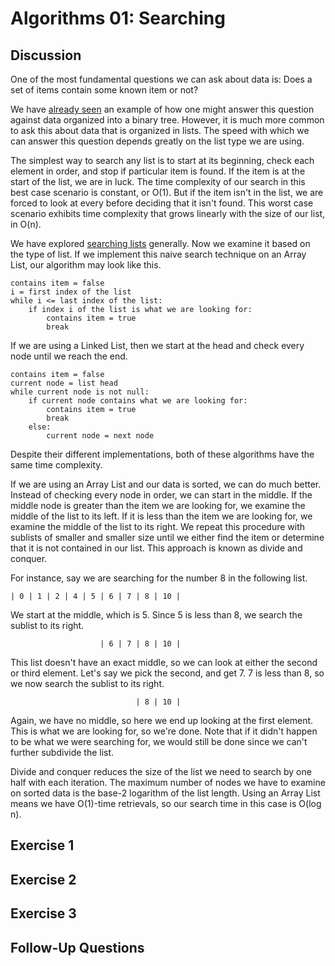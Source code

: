 Algorithms 01: Searching
========================

Discussion
----------
One of the most fundamental questions we can ask about data is: Does a set 
of items contain some known item or not?

We have [already seen](https://github.com/ryanjoneil/csbin/blob/master/DataStructures_03_BinaryTrees.md) 
an example of how one might answer this 
question against data organized into a binary tree. However, it is much more 
common to ask this about data that is organized in lists. The speed with which 
we can answer this question depends greatly on the list type we are using.

The simplest way to search any list is to start at its beginning, check each
element in order, and stop if particular item is found. If the item is at the
start of the list, we are in luck. The time complexity of our search in this
best case scenario is constant, or O(1). But if the item isn't in the list, we
are forced to look at every before deciding that it isn't found. This worst
case scenario exhibits time complexity that grows linearly with the size of
our list, in O(n).

We have explored [searching lists](https://github.com/ryanjoneil/csbin/blob/master/DataStructures_01_Lists.md) 
generally. Now we examine it based on the type of list. If we implement this
naive search technique on an Array List, our algorithm may look like this.

	contains item = false
	i = first index of the list
	while i <= last index of the list:
		if index i of the list is what we are looking for:
			contains item = true
			break

If we are using a Linked List, then we start at the head and check every
node until we reach the end.

	contains item = false
	current node = list head
	while current node is not null:
		if current node contains what we are looking for:
			contains item = true
			break
		else:
			current node = next node

Despite their different implementations, both of these algorithms have the same
time complexity. 

If we are using an Array List and our data is sorted, we can do much better.
Instead of checking every node in order, we can start in the middle. If the
middle node is greater than the item we are looking for, we examine the middle
of the list to its left. If it is less than the item we are looking for, we
examine the middle of the list to its right. We repeat this procedure with
sublists of smaller and smaller size until we either find the item or determine
that it is not contained in our list. This approach is known as divide and
conquer. 

For instance, say we are searching for the number 8 in the following list.

	| 0 | 1 | 2 | 4 | 5 | 6 | 7 | 8 | 10 |

We start at the middle, which is 5. Since 5 is less than 8, we search the
sublist to its right.

	                    | 6 | 7 | 8 | 10 |

This list doesn't have an exact middle, so we can look at either the second
or third element. Let's say we pick the second, and get 7. 7 is less than 8,
so we now search the sublist to its right.

	                            | 8 | 10 |

Again, we have no middle, so here we end up looking at the first element. This
is what we are looking for, so we're done. Note that if it didn't happen to be
what we were searching for, we would still be done since we can't further
subdivide the list.

Divide and conquer reduces the size of the list we need to search by one half
with each iteration. The maximum number of nodes we have to examine on sorted 
data is the base-2 logarithm of the list length. Using an Array List means
we have O(1)-time retrievals, so our search time in this case is O(log n).


Exercise 1
----------


Exercise 2
----------


Exercise 3
----------


Follow-Up Questions
-------------------
